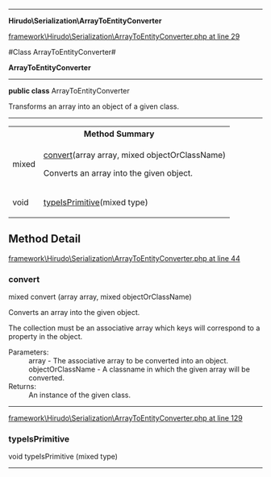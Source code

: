 

- - -

**Hirudo\Serialization\ArrayToEntityConverter**


<a href="https://github.com/JeyDotC/Hirudo/blob/master/framework/Hirudo/Serialization/ArrayToEntityConverter.php#L29" target='_blank'>framework\Hirudo\Serialization\ArrayToEntityConverter.php at line 29</a>

#Class ArrayToEntityConverter#

**ArrayToEntityConverter**




- - -

<p><strong>public  class</strong> <span>ArrayToEntityConverter</span></p>

<div class="comment" id="overview_description"><p>Transforms an array into an object of a given class.</p></div>



<hr />

<table id="summary_method">
<tr><th colspan="2">Method Summary</th></tr>
<tr>
<td><span class='k'></span> <span class='nx'>mixed</span></td>
<td class="description"><p class="name"><a href="#convert">convert</a>(array array, mixed objectOrClassName)</p><p class="description">Converts an array into the given object. </p></td>
</tr>
<tr>
<td><span class='k'></span> <span class='nx'>void</span></td>
<td class="description"><p class="name"><a href="#typeisprimitive">typeIsPrimitive</a>(mixed type)</p></td>
</tr>
</table>

<h2 id="detail_method">Method Detail</h2>

<a href="https://github.com/JeyDotC/Hirudo/blob/master/framework/Hirudo/Serialization/ArrayToEntityConverter.php#L44" target='_blank'>framework\Hirudo\Serialization\ArrayToEntityConverter.php at line 44</a>

<h3 id="convert()">convert</h3>
<span class='k'></span> <span class='nx'>mixed</span> <span class='nf'>convert</span> (array array, mixed objectOrClassName)

<div class="details">
<p>Converts an array into the given object.</p><p>The collection must be an associative array which keys will correspond to
a property in the object.</p><dl>
<dt>Parameters:</dt>
<dd>array - The associative array to be converted into an object.</dd>
<dd>objectOrClassName - A classname in which the given array will be converted.</dd>
<dt>Returns:</dt>
<dd>An instance of the given class.</dd>
</dl>

</div>

- - -


<a href="https://github.com/JeyDotC/Hirudo/blob/master/framework/Hirudo/Serialization/ArrayToEntityConverter.php#L129" target='_blank'>framework\Hirudo\Serialization\ArrayToEntityConverter.php at line 129</a>

<h3 id="typeIsPrimitive()">typeIsPrimitive</h3>
<span class='k'></span> <span class='nx'>void</span> <span class='nf'>typeIsPrimitive</span> (mixed type)

<div class="details">

</div>

- - -

